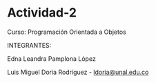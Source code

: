 # Actividad-2
Curso: Programación Orientada a Objetos

INTEGRANTES: 

Edna Leandra Pamplona López

Luis Miguel Doria Rodríguez - ldoria@unal.edu.co
